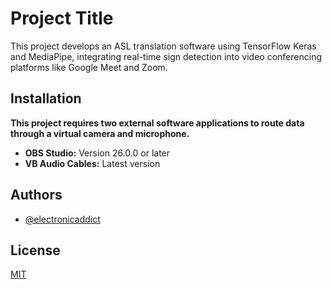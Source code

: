 
# Project Title

This project develops an ASL translation software using TensorFlow Keras and MediaPipe, integrating real-time sign detection into video conferencing platforms like Google Meet and Zoom.


## Installation

**This project requires two external software applications to route data through a virtual camera and microphone.**

* **OBS Studio:** Version 26.0.0 or later
* **VB Audio Cables:** Latest version




## Authors

- [@electronicaddict](https://www.github.com/electronicaddict)

    
## License

[MIT](https://choosealicense.com/licenses/mit/)
